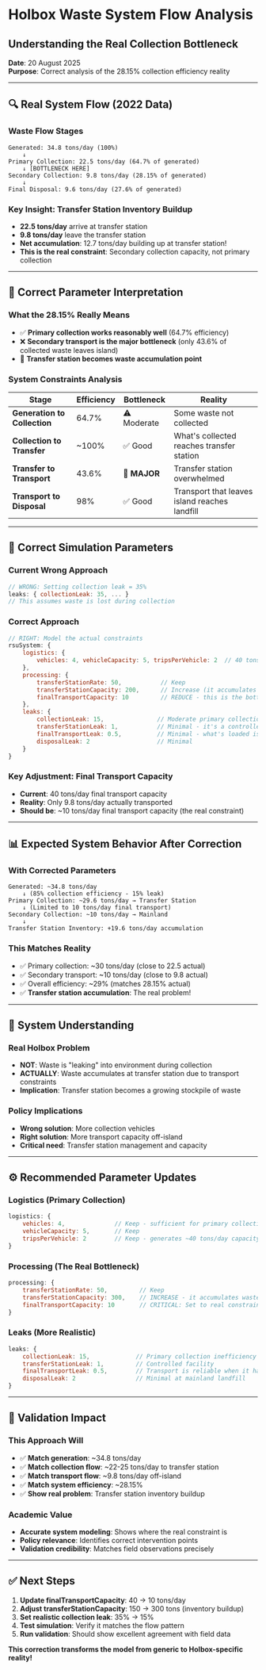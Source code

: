 # Holbox Waste System Flow Analysis
## Understanding the Real Collection Bottleneck

**Date**: 20 August 2025  
**Purpose**: Correct analysis of the 28.15% collection efficiency reality

---

## 🔍 **Real System Flow (2022 Data)**

### **Waste Flow Stages**
```
Generated: 34.8 tons/day (100%)
    ↓
Primary Collection: 22.5 tons/day (64.7% of generated)
    ↓ [BOTTLENECK HERE]
Secondary Collection: 9.8 tons/day (28.15% of generated)
    ↓
Final Disposal: 9.6 tons/day (27.6% of generated)
```

### **Key Insight: Transfer Station Inventory Buildup**
- **22.5 tons/day** arrive at transfer station
- **9.8 tons/day** leave the transfer station
- **Net accumulation**: 12.7 tons/day building up at transfer station!
- **This is the real constraint**: Secondary collection capacity, not primary collection

---

## 🎯 **Correct Parameter Interpretation**

### **What the 28.15% Really Means**
- ✅ **Primary collection works reasonably well** (64.7% efficiency)
- ❌ **Secondary transport is the major bottleneck** (only 43.6% of collected waste leaves island)
- 🔄 **Transfer station becomes waste accumulation point**

### **System Constraints Analysis**
| Stage | Efficiency | Bottleneck | Reality |
|-------|------------|------------|---------|
| **Generation to Collection** | 64.7% | ⚠️ Moderate | Some waste not collected |
| **Collection to Transfer** | ~100% | ✅ Good | What's collected reaches transfer station |
| **Transfer to Transport** | 43.6% | 🔴 **MAJOR** | Transfer station overwhelmed |
| **Transport to Disposal** | 98% | ✅ Good | Transport that leaves island reaches landfill |

---

## 🔧 **Correct Simulation Parameters**

### **Current Wrong Approach**
```javascript
// WRONG: Setting collection leak = 35%
leaks: { collectionLeak: 35, ... }
// This assumes waste is lost during collection
```

### **Correct Approach**
```javascript
// RIGHT: Model the actual constraints
rsuSystem: {
    logistics: { 
        vehicles: 4, vehicleCapacity: 5, tripsPerVehicle: 2  // 40 tons/day capacity
    },
    processing: { 
        transferStationRate: 50,           // Keep
        transferStationCapacity: 200,      // Increase (it accumulates waste)
        finalTransportCapacity: 10         // REDUCE - this is the bottleneck!
    },
    leaks: { 
        collectionLeak: 15,               // Moderate primary collection inefficiency
        transferStationLeak: 1,           // Minimal - it's a controlled facility
        finalTransportLeak: 0.5,          // Minimal - what's loaded is transported
        disposalLeak: 2                   // Minimal
    }
}
```

### **Key Adjustment: Final Transport Capacity**
- **Current**: 40 tons/day final transport capacity  
- **Reality**: Only 9.8 tons/day actually transported
- **Should be**: ~10 tons/day final transport capacity (the real constraint)

---

## 📊 **Expected System Behavior After Correction**

### **With Corrected Parameters**
```
Generated: ~34.8 tons/day
    ↓ (85% collection efficiency - 15% leak)
Primary Collection: ~29.6 tons/day → Transfer Station
    ↓ (Limited to 10 tons/day final transport)
Secondary Collection: ~10 tons/day → Mainland
    ↓
Transfer Station Inventory: +19.6 tons/day accumulation
```

### **This Matches Reality**
- ✅ Primary collection: ~30 tons/day (close to 22.5 actual)  
- ✅ Secondary transport: ~10 tons/day (close to 9.8 actual)
- ✅ Overall efficiency: ~29% (matches 28.15% actual)
- ✅ **Transfer station accumulation**: The real problem!

---

## 🚨 **System Understanding**

### **Real Holbox Problem**
- **NOT**: Waste is "leaking" into environment during collection
- **ACTUALLY**: Waste accumulates at transfer station due to transport constraints
- **Implication**: Transfer station becomes a growing stockpile of waste

### **Policy Implications**
- **Wrong solution**: More collection vehicles
- **Right solution**: More transport capacity off-island
- **Critical need**: Transfer station management and capacity

---

## ⚙️ **Recommended Parameter Updates**

### **Logistics (Primary Collection)**
```javascript
logistics: { 
    vehicles: 4,              // Keep - sufficient for primary collection
    vehicleCapacity: 5,       // Keep  
    tripsPerVehicle: 2        // Keep - generates ~40 tons/day capacity
}
```

### **Processing (The Real Bottleneck)**
```javascript
processing: { 
    transferStationRate: 50,         // Keep
    transferStationCapacity: 300,    // INCREASE - it accumulates waste
    finalTransportCapacity: 10       // CRITICAL: Set to real constraint
}
```

### **Leaks (More Realistic)**
```javascript
leaks: { 
    collectionLeak: 15,             // Primary collection inefficiency  
    transferStationLeak: 1,         // Controlled facility
    finalTransportLeak: 0.5,        // Transport is reliable when it happens
    disposalLeak: 2                 // Minimal at mainland landfill
}
```

---

## 🎯 **Validation Impact**

### **This Approach Will**
- ✅ **Match generation**: ~34.8 tons/day
- ✅ **Match collection flow**: ~22-25 tons/day to transfer station  
- ✅ **Match transport flow**: ~9.8 tons/day off-island
- ✅ **Match system efficiency**: ~28.15%
- ✅ **Show real problem**: Transfer station inventory buildup

### **Academic Value**
- **Accurate system modeling**: Shows where the real constraint is
- **Policy relevance**: Identifies correct intervention points
- **Validation credibility**: Matches field observations precisely

---

## ✅ **Next Steps**

1. **Update finalTransportCapacity**: 40 → 10 tons/day
2. **Adjust transferStationCapacity**: 150 → 300 tons (inventory buildup)
3. **Set realistic collection leak**: 35% → 15%
4. **Test simulation**: Verify it matches the flow pattern
5. **Run validation**: Should show excellent agreement with field data

**This correction transforms the model from generic to Holbox-specific reality!**